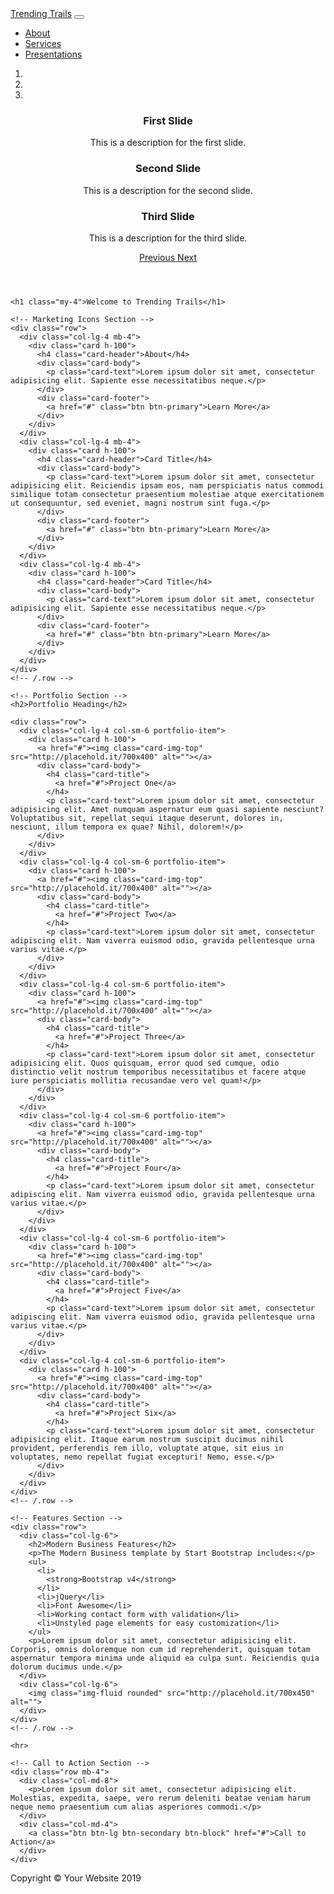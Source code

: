 <!DOCTYPE html>
<html lang="en">

<head>

  <meta charset="utf-8">
  <meta name="viewport" content="width=device-width, initial-scale=1, shrink-to-fit=no">
  <meta name="description" content="">
  <meta name="author" content="">

  <title>Trending Trails</title>

  <!-- Bootstrap core CSS -->
  <link href="bootstrap/css/bootstrap.min.css" rel="stylesheet">

  <!-- Custom styles for this template -->
  <link href="css/modern-business.css" rel="stylesheet">

</head>

<body>

  <!-- Navigation -->
  <nav class="navbar fixed-top navbar-expand-lg navbar-dark bg-dark fixed-top">
    <div class="container">
      <a class="navbar-brand" href="index.html">Trending Trails</a>
      <button class="navbar-toggler navbar-toggler-right" type="button" data-toggle="collapse" data-target="#navbarResponsive" aria-controls="navbarResponsive" aria-expanded="false" aria-label="Toggle navigation">
        <span class="navbar-toggler-icon"></span>
      </button>
      <div class="collapse navbar-collapse" id="navbarResponsive">
        <ul class="navbar-nav ml-auto">
          <li class="nav-item">
            <a class="nav-link" href="#">About</a>
          </li>
          <li class="nav-item">
            <a class="nav-link" href="#">Services</a>
          </li>
          <li class="nav-item">
            <a class="nav-link" href="#">Presentations</a>
          </li>
        </ul>
      </div>
    </div>
  </nav>

  <header>
    <div id="carouselExampleIndicators" class="carousel slide" data-ride="carousel">
      <ol class="carousel-indicators">
        <li data-target="#carouselExampleIndicators" data-slide-to="0" class="active"></li>
        <li data-target="#carouselExampleIndicators" data-slide-to="1"></li>
        <li data-target="#carouselExampleIndicators" data-slide-to="2"></li>
      </ol>
      <div class="carousel-inner" role="listbox">
        <!-- Slide One - Set the background image for this slide in the line below -->
        <div class="carousel-item active" style="background-image: url('website pics/appTrail.jpg')">
          <div class="carousel-caption d-none d-md-block">
            <h3>First Slide</h3>
            <p>This is a description for the first slide.</p>
          </div>
        </div>
        <!-- Slide Two - Set the background image for this slide in the line below -->
        <div class="carousel-item" style="background-image: url('website pics/appTrail2.jpg')">
          <div class="carousel-caption d-none d-md-block">
            <h3>Second Slide</h3>
            <p>This is a description for the second slide.</p>
          </div>
        </div>
        <!-- Slide Three - Set the background image for this slide in the line below -->
        <div class="carousel-item" style="background-image: url('http://placehold.it/1900x1080')">
          <div class="carousel-caption d-none d-md-block">
            <h3>Third Slide</h3>
            <p>This is a description for the third slide.</p>
          </div>
        </div>
      </div>
      <a class="carousel-control-prev" href="#carouselExampleIndicators" role="button" data-slide="prev">
        <span class="carousel-control-prev-icon" aria-hidden="true"></span>
        <span class="sr-only">Previous</span>
      </a>
      <a class="carousel-control-next" href="#carouselExampleIndicators" role="button" data-slide="next">
        <span class="carousel-control-next-icon" aria-hidden="true"></span>
        <span class="sr-only">Next</span>
      </a>
    </div>
  </header>

  <!-- Page Content -->
  <div class="container">

    <h1 class="my-4">Welcome to Trending Trails</h1>

    <!-- Marketing Icons Section -->
    <div class="row">
      <div class="col-lg-4 mb-4">
        <div class="card h-100">
          <h4 class="card-header">About</h4>
          <div class="card-body">
            <p class="card-text">Lorem ipsum dolor sit amet, consectetur adipisicing elit. Sapiente esse necessitatibus neque.</p>
          </div>
          <div class="card-footer">
            <a href="#" class="btn btn-primary">Learn More</a>
          </div>
        </div>
      </div>
      <div class="col-lg-4 mb-4">
        <div class="card h-100">
          <h4 class="card-header">Card Title</h4>
          <div class="card-body">
            <p class="card-text">Lorem ipsum dolor sit amet, consectetur adipisicing elit. Reiciendis ipsam eos, nam perspiciatis natus commodi similique totam consectetur praesentium molestiae atque exercitationem ut consequuntur, sed eveniet, magni nostrum sint fuga.</p>
          </div>
          <div class="card-footer">
            <a href="#" class="btn btn-primary">Learn More</a>
          </div>
        </div>
      </div>
      <div class="col-lg-4 mb-4">
        <div class="card h-100">
          <h4 class="card-header">Card Title</h4>
          <div class="card-body">
            <p class="card-text">Lorem ipsum dolor sit amet, consectetur adipisicing elit. Sapiente esse necessitatibus neque.</p>
          </div>
          <div class="card-footer">
            <a href="#" class="btn btn-primary">Learn More</a>
          </div>
        </div>
      </div>
    </div>
    <!-- /.row -->

    <!-- Portfolio Section -->
    <h2>Portfolio Heading</h2>

    <div class="row">
      <div class="col-lg-4 col-sm-6 portfolio-item">
        <div class="card h-100">
          <a href="#"><img class="card-img-top" src="http://placehold.it/700x400" alt=""></a>
          <div class="card-body">
            <h4 class="card-title">
              <a href="#">Project One</a>
            </h4>
            <p class="card-text">Lorem ipsum dolor sit amet, consectetur adipisicing elit. Amet numquam aspernatur eum quasi sapiente nesciunt? Voluptatibus sit, repellat sequi itaque deserunt, dolores in, nesciunt, illum tempora ex quae? Nihil, dolorem!</p>
          </div>
        </div>
      </div>
      <div class="col-lg-4 col-sm-6 portfolio-item">
        <div class="card h-100">
          <a href="#"><img class="card-img-top" src="http://placehold.it/700x400" alt=""></a>
          <div class="card-body">
            <h4 class="card-title">
              <a href="#">Project Two</a>
            </h4>
            <p class="card-text">Lorem ipsum dolor sit amet, consectetur adipiscing elit. Nam viverra euismod odio, gravida pellentesque urna varius vitae.</p>
          </div>
        </div>
      </div>
      <div class="col-lg-4 col-sm-6 portfolio-item">
        <div class="card h-100">
          <a href="#"><img class="card-img-top" src="http://placehold.it/700x400" alt=""></a>
          <div class="card-body">
            <h4 class="card-title">
              <a href="#">Project Three</a>
            </h4>
            <p class="card-text">Lorem ipsum dolor sit amet, consectetur adipisicing elit. Quos quisquam, error quod sed cumque, odio distinctio velit nostrum temporibus necessitatibus et facere atque iure perspiciatis mollitia recusandae vero vel quam!</p>
          </div>
        </div>
      </div>
      <div class="col-lg-4 col-sm-6 portfolio-item">
        <div class="card h-100">
          <a href="#"><img class="card-img-top" src="http://placehold.it/700x400" alt=""></a>
          <div class="card-body">
            <h4 class="card-title">
              <a href="#">Project Four</a>
            </h4>
            <p class="card-text">Lorem ipsum dolor sit amet, consectetur adipiscing elit. Nam viverra euismod odio, gravida pellentesque urna varius vitae.</p>
          </div>
        </div>
      </div>
      <div class="col-lg-4 col-sm-6 portfolio-item">
        <div class="card h-100">
          <a href="#"><img class="card-img-top" src="http://placehold.it/700x400" alt=""></a>
          <div class="card-body">
            <h4 class="card-title">
              <a href="#">Project Five</a>
            </h4>
            <p class="card-text">Lorem ipsum dolor sit amet, consectetur adipiscing elit. Nam viverra euismod odio, gravida pellentesque urna varius vitae.</p>
          </div>
        </div>
      </div>
      <div class="col-lg-4 col-sm-6 portfolio-item">
        <div class="card h-100">
          <a href="#"><img class="card-img-top" src="http://placehold.it/700x400" alt=""></a>
          <div class="card-body">
            <h4 class="card-title">
              <a href="#">Project Six</a>
            </h4>
            <p class="card-text">Lorem ipsum dolor sit amet, consectetur adipisicing elit. Itaque earum nostrum suscipit ducimus nihil provident, perferendis rem illo, voluptate atque, sit eius in voluptates, nemo repellat fugiat excepturi! Nemo, esse.</p>
          </div>
        </div>
      </div>
    </div>
    <!-- /.row -->

    <!-- Features Section -->
    <div class="row">
      <div class="col-lg-6">
        <h2>Modern Business Features</h2>
        <p>The Modern Business template by Start Bootstrap includes:</p>
        <ul>
          <li>
            <strong>Bootstrap v4</strong>
          </li>
          <li>jQuery</li>
          <li>Font Awesome</li>
          <li>Working contact form with validation</li>
          <li>Unstyled page elements for easy customization</li>
        </ul>
        <p>Lorem ipsum dolor sit amet, consectetur adipisicing elit. Corporis, omnis doloremque non cum id reprehenderit, quisquam totam aspernatur tempora minima unde aliquid ea culpa sunt. Reiciendis quia dolorum ducimus unde.</p>
      </div>
      <div class="col-lg-6">
        <img class="img-fluid rounded" src="http://placehold.it/700x450" alt="">
      </div>
    </div>
    <!-- /.row -->

    <hr>

    <!-- Call to Action Section -->
    <div class="row mb-4">
      <div class="col-md-8">
        <p>Lorem ipsum dolor sit amet, consectetur adipisicing elit. Molestias, expedita, saepe, vero rerum deleniti beatae veniam harum neque nemo praesentium cum alias asperiores commodi.</p>
      </div>
      <div class="col-md-4">
        <a class="btn btn-lg btn-secondary btn-block" href="#">Call to Action</a>
      </div>
    </div>

  </div>
  <!-- /.container -->

  <!-- Footer -->
  <footer class="py-5 bg-dark">
    <div class="container">
      <p class="m-0 text-center text-white">Copyright &copy; Your Website 2019</p>
    </div>
    <!-- /.container -->
  </footer>

  <!-- Bootstrap core JavaScript -->
  <script src="jquery/jquery.min.js"></script>
  <script src="bootstrap/js/bootstrap.bundle.min.js"></script>

</body>

</html>
